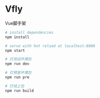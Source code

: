 Vfly
====
Vue脚手架

``` bash
# install dependencies
npm install

# serve with hot reload at localhost:8080
npm start

# 打测试环境包
npm run dev

# 打预发环境包
npm run pre

# 打线上包
npm run build
```
